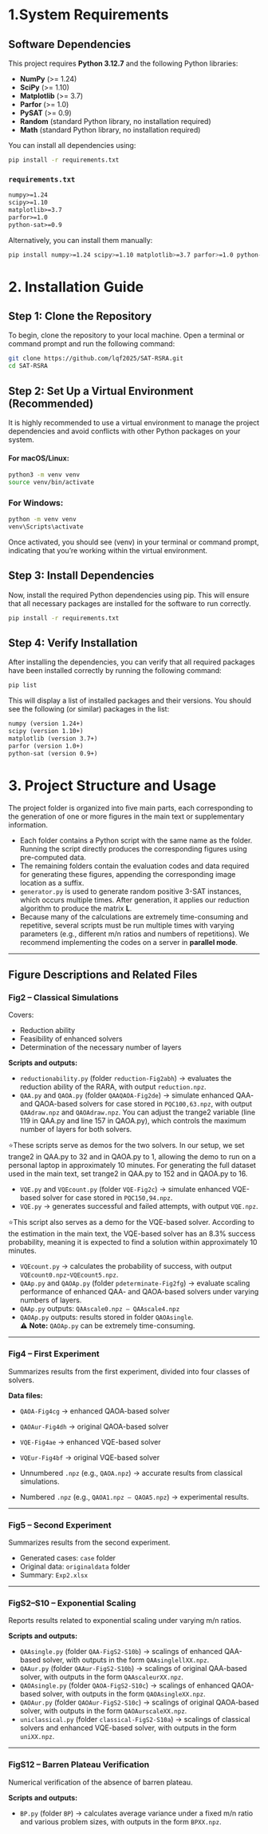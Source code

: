 # 1.System Requirements

## Software Dependencies

This project requires **Python 3.12.7** and the following Python libraries:

- **NumPy** (>= 1.24)
- **SciPy** (>= 1.10)
- **Matplotlib** (>= 3.7)
- **Parfor** (>= 1.0)
- **PySAT** (>= 0.9)
- **Random** (standard Python library, no installation required)
- **Math** (standard Python library, no installation required)

You can install all dependencies using:

```bash
pip install -r requirements.txt
```

### `requirements.txt`

```txt
numpy>=1.24
scipy>=1.10
matplotlib>=3.7
parfor>=1.0
python-sat>=0.9
```

Alternatively, you can install them manually:

```bash
pip install numpy>=1.24 scipy>=1.10 matplotlib>=3.7 parfor>=1.0 python-sat>=0.9
```

# 2. Installation Guide

## Step 1: Clone the Repository

To begin, clone the repository to your local machine. Open a terminal or command prompt and run the following command:

```bash
git clone https://github.com/lqf2025/SAT-RSRA.git
cd SAT-RSRA
```

## Step 2: Set Up a Virtual Environment (Recommended)

It is highly recommended to use a virtual environment to manage the project dependencies and avoid conflicts with other Python packages on your system.

#### For macOS/Linux:

```bash
python3 -m venv venv
source venv/bin/activate
```

### For Windows:

```bash
python -m venv venv
venv\Scripts\activate
```

Once activated, you should see (venv) in your terminal or command prompt, indicating that you’re working within the virtual environment.

## Step 3: Install Dependencies

Now, install the required Python dependencies using pip. This will ensure that all necessary packages are installed for the software to run correctly.

```bash
pip install -r requirements.txt
```


## Step 4: Verify Installation

After installing the dependencies, you can verify that all required packages have been installed correctly by running the following command:

```bash
pip list
```

This will display a list of installed packages and their versions.
You should see the following (or similar) packages in the list:

```txt
numpy (version 1.24+)
scipy (version 1.10+)
matplotlib (version 3.7+)
parfor (version 1.0+)
python-sat (version 0.9+)
```

# 3. Project Structure and Usage

The project folder is organized into five main parts, each corresponding to the generation of one or more figures in the main text or supplementary information.

- Each folder contains a Python script with the same name as the folder. Running the script directly produces the corresponding figures using pre-computed data.
- The remaining folders contain the evaluation codes and data required for generating these figures, appending the corresponding image location as a suffix. 
- `generator.py` is used to generate random positive 3-SAT instances, which occurs multiple times. After generation, it applies our reduction algorithm to produce the matrix **L**.
- Because many of the calculations are extremely time-consuming and repetitive, several scripts must be run multiple times with varying parameters (e.g., different m/n ratios and numbers of repetitions).  We recommend implementing the codes on a server in **parallel mode**.

---

## Figure Descriptions and Related Files

### **Fig2 – Classical Simulations**

Covers:
- Reduction ability
- Feasibility of enhanced solvers
- Determination of the necessary number of layers

**Scripts and outputs:**
- `reductionability.py` (folder `reduction-Fig2abh`) 
→ evaluates the reduction ability of the RARA, with output  `reduction.npz`.
- `QAA.py` and `QAOA.py` (folder `QAAQAOA-Fig2de`) 
→ simulate enhanced QAA- and QAOA-based solvers for case stored in `PQC100,63.npz`, with output `QAAdraw.npz` and  `QAOAdraw.npz`.
You can adjust the trange2 variable (line 119 in QAA.py and line 157 in QAOA.py), which controls the maximum number of layers for both solvers. 

 ⭐These scripts serve as demos for the two solvers. In our setup, we set trange2 in QAA.py to 32 and in QAOA.py to 1, allowing the demo to run on a personal laptop in approximately 10 minutes. For generating the full dataset used in the main text, set trange2 in QAA.py to 152 and in QAOA.py to 16.
- `VQE.py` and `VQEcount.py` (folder `VQE-Fig2c`)  → simulate enhanced VQE-based solver for case stored in `PQC150,94.npz`.
- `VQE.py` → generates successful and failed attempts, with output `VQE.npz`. 

 ⭐This script also serves as a demo for the VQE-based solver. According to the estimation in the main text, the VQE-based solver has an 8.3\% success probability, meaning it is expected to find a solution within approximately 10 minutes.
- `VQEcount.py` → calculates the probability of success, with output `VQEcount0.npz`-`VQEcount5.npz`.
- `QAAp.py` and `QAOAp.py` (folder `pdeterminate-Fig2fg`) → evaluate scaling performance of enhanced QAA- and QAOA-based solvers under varying numbers of layers.  
- `QAAp.py` outputs: `QAAscale0.npz – QAAscale4.npz`  
- `QAOAp.py` outputs: results stored in folder `QAOAsingle`.  
  ⚠️ **Note:** `QAOAp.py` can be extremely time-consuming.

---

### **Fig4 – First Experiment**

Summarizes results from the first experiment, divided into four classes of solvers.

**Data files:**
- `QAOA-Fig4cg` → enhanced QAOA-based solver
- `QAOAur-Fig4dh` → original QAOA-based solver
- `VQE-Fig4ae` → enhanced VQE-based solver
- `VQEur-Fig4bf` → original VQE-based solver

- Unnumbered `.npz` (e.g., `QAOA.npz`) → accurate results from classical simulations.
- Numbered `.npz` (e.g., `QAOA1.npz – QAOA5.npz`) → experimental results.

---

### **Fig5 – Second Experiment**

Summarizes results from the second experiment.

- Generated cases: `case` folder  
- Original data: `originaldata` folder  
- Summary: `Exp2.xlsx`

---

### **FigS2–S10 – Exponential Scaling**

Reports results related to exponential scaling under varying m/n ratios.

**Scripts and outputs:**
- `QAAsingle.py` (folder `QAA-FigS2-S10b`) → scalings of enhanced QAA-based solver, with outputs in the form `QAAsinglellXX.npz`.
- `QAAur.py` (folder `QAAur-FigS2-S10b`) → scalings of original QAA-based solver, with outputs in the form `QAAscaleurXX.npz`.
- `QAOAsingle.py` (folder `QAOA-FigS2-S10c`) → scalings of enhanced QAOA-based solver, with outputs in the form `QAOAsingleXX.npz`.
- `QAOAur.py` (folder `QAOAur-FigS2-S10c`) → scalings of original QAOA-based solver, with outputs in the form `QAOAurscaleXX.npz`.
- `uniclassical.py` (folder `classical-FigS2-S10a`) → scalings of classical solvers and enhanced VQE-based solver, with outputs in the form `uniXX.npz`.

---

### **FigS12 – Barren Plateau Verification**

Numerical verification of the absence of barren plateau.

**Scripts and outputs:**
- `BP.py` (folder `BP`) → calculates average variance under a fixed m/n ratio and various problem sizes, with outputs in the form `BPXX.npz`.


